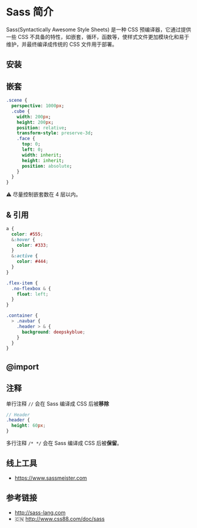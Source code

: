 # Sass 简介

Sass(Syntactically Awesome Style Sheets) 是一种 CSS 预编译器，它通过提供一些 CSS 不具备的特性，如嵌套，循环，函数等，使样式文件更加模块化和易于维护，并最终编译成传统的 CSS 文件用于部署。

## 安装

## 嵌套
```sass
.scene {
  perspective: 1000px;
  .cube {
    width: 200px;
    height: 200px;
    position: relative;
    transform-style: preserve-3d;
    .face {
      top: 0;
      left: 0;
      width: inherit;
      height: inherit;
      position: absolute;
    }
  }
}
```
⚠️ 尽量控制嵌套数在 4 层以内。

## & 引用
```scss
a {
  color: #555;
  &:hover {
    color: #333;
  }
  &:active {
    color: #444;
  }
}

.flex-item {
  .no-flexbox & {
    float: left;
  }
}

.container {
  > .navbar {
    .header > & {
      background: deepskyblue;
    }
  }
}
```

## @import

## 注释
单行注释 `//` 会在 Sass 编译成 CSS 后被**移除**
```scss
// Header
.header {
  height: 60px;
}
```

多行注释 `/* */` 会在 Sass 编译成 CSS 后被**保留**。

## 线上工具
* https://www.sassmeister.com

## 参考链接
* http://sass-lang.com
* 🇨🇳 http://www.css88.com/doc/sass
